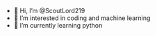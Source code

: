 - 👋 Hi, I’m @ScoutLord219
- 👀 I’m interested in coding and machine learning
- 🌱 I’m currently learning python


<!---
ScoutLord219/ScoutLord219 is a ✨ special ✨ repository because its `README.md` (this file) appears on your GitHub profile.
You can click the Preview link to take a look at your changes.
--->
